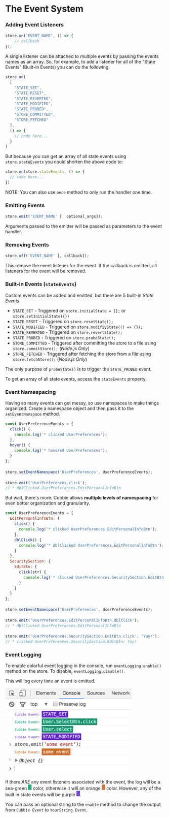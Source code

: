 # The Event System

### Adding Event Listeners

``` javascript
store.on('EVENT_NAME', () => {
    // callback
});
```

A single listener can be attached to multiple events by passing the events names as an array. So, for example, to add a listener for all of the "State Events" (Built-in Events) you can do the following:

``` javascript
store.on(
  [
    "STATE_SET",
    "STATE_RESET",
    "STATE_REVERTED",
    "STATE_MODIFIED",
    "STATE_PROBED",
    "STORE_COMMITTED",
    "STORE_FETCHED"
  ],
  () => {
    // code here...
  }
)
```

But because you can get an array of all state events using `store.stateEvents` you could shorten the above code to:

``` javascript
store.on(store.stateEvents, () => {
  // code here...
})
```

NOTE: You can also use `once` method to only run the handler one time.

### Emitting Events

``` javascript
store.emit('EVENT_NAME' [, optional_args]);
```

Arguments passed to the emitter will be passed as parameters to the event handler.

### Removing Events

``` javascript
store.off('EVENT_NAME' [, callback]);
```

This remove the event listener for the event. If the callback is omitted, all listeners for the event will be removed.

### Built-in Events (`stateEvents`)

Custom events can be added and emitted, but there are 5 built-in *State Events*.

- `STATE_SET` - Triggered on `store.initialState = {};` or `store.setInitialState({})`
- `STATE_RESET` - Triggered on `store.resetState();`
- `STATE_MODIFIED` - Triggered on `store.modifiyState(() => {});`
- `STATE_REVERTED` - Triggered on `store.revertState();`
- `STATE_PROBED` - Triggered on `store.probeState();`
- `STORE_COMMITTED` - Triggered after committing the store to a file using `store.commitStore();` (*Node.js Only*)
- `STORE_FETCHED` - Triggered after fetching the store from a file using `store.fetchStore();` (*Node.js Only*)

The only purpose of `probeState()` is to trigger the `STATE_PROBED` event.

To get an array of all state events, access the `stateEvents` property.

### Event Namespacing

Having so many events can get messy, so use namspaces to make things organized. Create a namespace object and then pass it to the `setEventNamspace` method.

``` javascript
const UserPreferenceEvents = {
  click() {
    console.log('* clicked UserPreferences');
  },
  hover() {
    console.log('* hovered UserPreferences');
  }
};

store.setEventNamespace('UserPreferences', UserPreferenceEvents);

store.emit('UserPreferences.click');
// * dblClicked UserPreferences.EditPersonalInfoBtn
```

But wait, there's more. Cubbie allows **multiple levels of namespacing** for even better organization and granularity.

``` javascript
const UserPreferenceEvents = {
  EditPersonalInfoBtn: {
    click() {
      console.log('* clicked UserPreferences.EditPersonalInfoBtn');
    },
    dblClick() {
      console.log('* dblClicked UserPreferences.EditPersonalInfoBtn');
    }
  },
  SecuritySection: {
    EditBtn: {
      click(str) {
        console.log('* clicked UserPreferences.SecuritySection.EditBtn: ', str);
      }
    }
  }
};

store.setEventNamespace('UserPreferences', UserPreferenceEvents);

store.emit('UserPreferences.EditPersonalInfoBtn.dblClick');
// * dblClicked UserPreferences.EditPersonalInfoBtn

store.emit('UserPreferences.SecuritySection.EditBtn.click', 'Yay!');
// * clicked UserPreferences.SecuritySection.EditBtn: Yay!
```

### Event Logging

To enable colorful event logging in the console, run `eventLogging.enable()` method on the store. To disable, `eventLogging.disable()`.

This will log every time an event is emitted.

<img title="cubbie event logging" alt="cubbie event logging" src="https://raw.githubusercontent.com/samueleaton/design/master/cubbie_event_log.jpg"> 

If there *ARE* any event listeners associated with the event, the log will be a sea-green <img align="bottom" title="cubbie event log sea greeen" alt="cubbie event log sea greeen" src="https://raw.githubusercontent.com/samueleaton/design/master/sea-green.jpg"> color, otherwise it will an orange <img align="bottom" title="cubbie event log orange" alt="cubbie event log orange" src="https://raw.githubusercontent.com/samueleaton/design/master/orange.jpg"> color.
However, any of the built in state events will be purple <img align="bottom" title="cubbie event log purple" alt="cubbie event log purple" src="https://raw.githubusercontent.com/samueleaton/design/master/purple.jpg">.

You can pass an optional string to the `enable` method to change the output from `Cubbie Event` to `YourString Event`.
